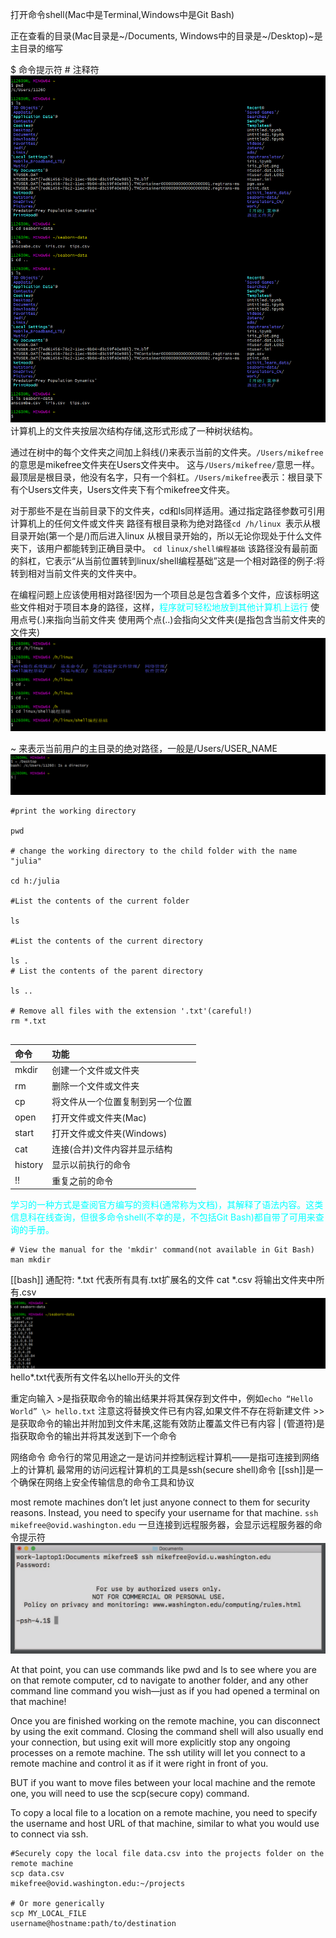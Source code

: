 打开命令shell(Mac中是Terminal,Windows中是Git Bash)

正在查看的目录(Mac目录是~/Documents, Windows中的目录是~/Desktop)~是主目录的缩写

$ 命令提示符
\# 注释符
![](shell.png)
计算机上的文件夹按层次结构存储,这形式形成了一种树状结构。

通过在树中的每个文件夹之间加上斜线(/)来表示当前的文件夹。`/Users/mikefree`的意思是mikefree文件夹在Users文件夹中。 这与`/Users/mikefree/`意思一样。
最顶层是根目录，他没有名字，只有一个斜杠。`/Users/mikefree`表示：根目录下有个Users文件夹，Users文件夹下有个mikefree文件夹。

对于那些不是在当前目录下的文件夹，cd和ls同样适用。通过指定路径参数可引用计算机上的任何文件或文件夹
路径有根目录称为绝对路径`cd /h/linux `表示从根目录开始(第一个是/)而后进入linux
从根目录开始的，所以无论你现处于什么文件夹下，该用户都能转到正确目录中。
`cd linux/shell编程基础` 该路径没有最前面的斜杠，它表示“从当前位置转到linux/shell编程基础”这是一个相对路径的例子:将转到相对当前文件夹的文件夹中。

在编程问题上应该使用相对路径!因为一个项目总是包含着多个文件，应该标明这些文件相对于项目本身的路径，这样，<font color = cyan>程序就可轻松地放到其他计算机上运行</font>
使用点号(.)来指向当前文件夹
使用两个点(..)会指向父文件夹(是指包含当前文件夹的文件夹)
![](Path..png)

~ 来表示当前用户的主目录的绝对路径，一般是/Users/USER_NAME
![](主目录.png)
```shell
#print the working directory

pwd

# change the working directory to the child folder with the name "julia"

cd h:/julia

#List the contents of the current folder

ls

#List the contents of the current directory

ls .
# List the contents of the parent directory

ls ..

# Remove all files with the extension '.txt'(careful!)
rm *.txt


```
|命令|功能|
| :--|:--|
|mkdir|创建一个文件或文件夹|
|rm|删除一个文件或文件夹|
|cp|将文件从一个位置复制到另一个位置|
|open|打开文件或文件夹(Mac)|
|start|打开文件或文件夹(Windows)|
|cat|连接(合并)文件内容并显示结构|
|history|显示以前执行的命令|
|!!|重复之前的命令|
<font color = cyan>学习的一种方式是查阅官方编写的资料(通常称为文档)，其解释了语法内容。这类信息科在线查询，但很多命令shell(不幸的是，不包括Git Bash)都自带了可用来查询的手册。</font>
```shell
# View the manual for the 'mkdir' command(not available in Git Bash)
man mkdir
```

[[bash]]
通配符:
\*.txt 代表所有具有.txt扩展名的文件
cat \*.csv 将输出文件夹中所有.csv
![](通配符.png)
hello\*.txt代表所有文件名以hello开头的文件



重定向输入
\>是指获取命令的输出结果并将其保存到文件中，例如`echo “Hello World” \> hello.txt`
注意这将替换文件已有内容,如果文件不存在将新建文件
\>>是获取命令的输出并附加到文件末尾,这能有效防止覆盖文件已有内容
| (管道符)是指获取命令的输出并将其发送到下一个命令

网络命令
命令行的常见用途之一是访问并控制远程计算机——是指可连接到网络上的计算机
最常用的访问远程计算机的工具是ssh(secure shell)命令
[[ssh]]是一个确保在网络上安全传输信息的命令工具和协议

most remote machines don’t let just anyone connect to them for security reasons. Instead, you need to specify your username for that machine.
`ssh mikefree@ovid.washington.edu`
一旦连接到远程服务器，会显示远程服务器的命令提示符
![](连接远程服务器界面.png)

At that point, you can use commands like pwd and ls to see where you are on that remote computer, cd to navigate to another folder, and any other command line command you wish—just as if you had opened a terminal on that machine!

Once you are finished working on the remote machine, you can disconnect by using the exit command. Closing the command shell will also usually end your connection, but using exit will more explicitly stop any ongoing processes on a remote machine.
The ssh utility will let you connect to a remote machine and control it as if it were right in front of you. 

BUT if you want to  move files between your local machine and the remote one, you will need to use the scp(secure copy) command.

To copy a local file to a location on a remote machine, you need to specify the username and host URL of that machine, similar to what you would use to connect via ssh.

```shell
#Securely copy the local file data.csv into the projects folder on the remote machine
scp data.csv
mikefree@ovid.washington.edu:~/projects

# Or more generically
scp MY_LOCAL_FILE
username@hostname:path/to/destination
```